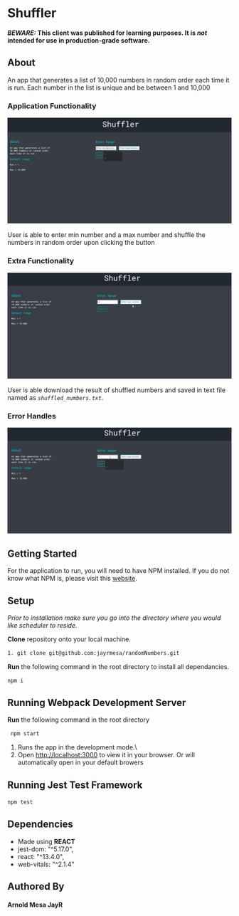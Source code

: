 # Shuffler

**_BEWARE:_ This client was published for learning purposes. It is _not_ intended for use in production-grade software.**

## About

 An app that generates a list of 10,000 numbers in random order each time it is run. Each number in the list is unique and be between 1 and 10,000

### Application Functionality

!["demo1"](public/docs/demo1.gif)

User is able to enter min number and a max number and shuffle the numbers in random order upon clicking the button

### Extra Functionality

!["demo2"](public/docs/demo2.gif)

User is able download the result of shuffled numbers and saved in text file named as _`shuffled_numbers.txt`_.  

### Error Handles

!["demo3"](public/docs/demo3.gif)


## Getting Started

For the application to run, you will need to have NPM installed. If you do not know what NPM is, please visit this [website](https://docs.npmjs.com/about-npm).

## Setup

_Prior to installation make sure you go into the directory where you would like scheduler to reside._

**Clone** repository onto your local machine. 
```sh
1. git clone git@github.com:jayrmesa/randomNumbers.git
```

**Run** the following command in the root directory to install all dependancies.

```sh
npm i
```
## Running Webpack Development Server

**Run** the following command in the root directory
```sh
 npm start
```

1. Runs the app in the development mode.\
2. Open [http://localhost:3000](http://localhost:3000) to view it in your browser. Or will automatically open in your default browers



## Running Jest Test Framework

```sh
npm test
```

## Dependencies

- Made using **REACT** 
- jest-dom: "^5.17.0",
- react: "^13.4.0",
- web-vitals: "^2.1.4"



## Authored By
#### Arnold Mesa JayR 
